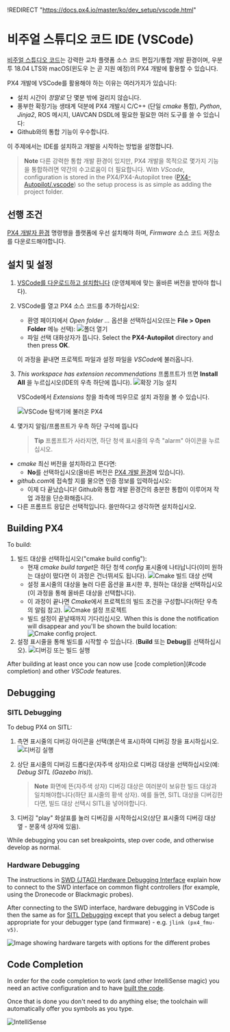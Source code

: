 !REDIRECT "https://docs.px4.io/master/ko/dev_setup/vscode.html"

# 비주얼 스튜디오 코드 IDE (VSCode)

[비주얼 스튜디오 코드](https://code.visualstudio.com/)는 강력한 교차 플랫폼 소스 코드 편집기/통합 개발 환경이며, 우분투 18.04 LTS와 macOS(윈도우 는 곧 지원 예정)의 PX4 개발에 활용할 수 있습니다.

PX4 개발에 VSCode를 활용해야 하는 이유는 여러가지가 있습니다:

- 설치 시간이 *정말로* 단 몇분 밖에 걸리지 않습니다.
- 풍부한 확장기능 생태계 덕분에 PX4 개발시 C/C++ (단일 *cmake* 통합), *Python*, *Jinja2*, ROS 메시지, UAVCAN DSDL에 필요한 필요한 여러 도구를 쓸 수 있습니다: 
- Github와의 통합 기능이 우수합니다.

이 주제에서는 IDE를 설치하고 개발을 시작하는 방법을 설명합니다.

> **Note** 다른 강력한 통합 개발 환경이 있지만, PX4 개발을 목적으로 몇가지 기능을 통합하려면 약간의 수고로움이 더 필요합니다. With *VScode*, configuration is stored in the PX4/PX4-Autopilot tree ([PX4-Autopilot/.vscode](https://github.com/PX4/PX4-Autopilot/tree/master/.vscode)) so the setup process is as simple as adding the project folder.

## 선행 조건

[PX4 개발자 환경](../setup/dev_env.md) 명령행을 플랫폼에 우선 설치해야 하며, *Firmware* 소스 코드 저장소를 다운로드해야합니다.

## 설치 및 설정

1. [VSCode를 다운로드하고 설치합니다](https://code.visualstudio.com/) (운영체제에 맞는 올바른 버전을 받아야 합니다).
2. VSCode를 열고 PX4 소스 코드를 추가하십시오:
    
   - 환영 페이지에서 *Open folder ...* 옵션을 선택하십시오(또는 **File > Open Folder** 메뉴 선택): ![폴더 열기](../../assets/toolchain/vscode/welcome_open_folder.jpg)
   - 파일 선택 대화상자가 뜹니다. Select the **PX4-Autopilot** directory and then press **OK**.
    
    이 과정을 끝내면 프로젝트 파일과 설정 파일을 *VSCode*에 불러옵니다.

3. *This workspace has extension recommendations* 프롬프트가 뜨면 **Install All** 을 누르십시오(IDE의 우측 하단에 뜹니다). ![확장 기능 설치](../../assets/toolchain/vscode/prompt_install_extensions.jpg)
    
    VSCode에서 *Extensions* 창을 좌측에 띄우므로 설치 과정을 볼 수 있습니다.
    
    ![VSCode 탐색기에 불러온 PX4
](../../assets/toolchain/vscode/installing_extensions.jpg)

4. 몇가지 알림/프롬프트가 우측 하단 구석에 뜹니다
    
    > **Tip** 프롬프트가 사라지면, 하단 청색 표시줄의 우측 "alarm" 아이콘을 누르십시오.

- *cmake* 최신 버전을 설치하라고 뜬다면: 
   - **No**를 선택하십시오(올바른 버전은 [PX4 개발 환경](../setup/dev_env.md)에 있습니다).
- *github.com*에 접속할 지를 물으면 인증 정보를 입력하십시오: 
   - 이제 다 끝났습니다! Github와 통합 개발 환경간의 충분한 통합이 이루어져 작업 과정을 단순화해줍니다.
- 다른 프롬프트 응답은 선택적입니다. 쓸만하다고 생각하면 설치하십시오.<!-- perhaps add screenshot of these prompts -->

<a id="building"></a>

## Building PX4

To build:

1. 빌드 대상을 선택하십시오("cmake build config"): 
   - 현재 *cmake build target*은 하단 청색 *config* 표시줄에 나타납니다(이미 원하는 대상이 떴다면 이 과정은 건너뛰셔도 됩니다). ![Cmake 빌드 대상 선택](../../assets/toolchain/vscode/cmake_build_config.jpg)
   - 설정 표시줄의 대상을 눌러 다른 옵션을 표시한 후, 원하는 대상을 선택하십시오(이 과정을 통해 올바른 대상을 선택합니다).
   - 이 과정이 끝나면 *Cmake*에서 프로젝트의 빌드 조건을 구성합니다(하단 우측의 알림 참고). ![Cmake 설정 프로젝트](../../assets/toolchain/vscode/cmake_configuring_project.jpg)
   - 빌드 설정이 끝날때까지 기다리십시오. When this is done the notification will disappear and you'll be shown the build location: ![Cmake config project](../../assets/toolchain/vscode/cmake_configuring_project_done.jpg).
2. 설정 표시줄을 통해 빌드를 시작할 수 있습니다. (**Build** 또는 **Debug**를 선택하십시오). ![디버깅 또는 빌드 실행](../../assets/toolchain/vscode/run_debug_build.jpg)

After building at least once you can now use [code completion](#code completion) and other *VSCode* features.

## Debugging

<a id="debugging_sitl"></a>

### SITL Debugging

To debug PX4 on SITL:

1. 측면 표시줄의 디버깅 아이콘을 선택(붉은색 표시)하여 디버깅 창을 표시하십시오.![디버깅 실행](../../assets/toolchain/vscode/vscode_debug.jpg)

2. 상단 표시줄의 디버깅 드롭다운(자주색 상자)으로 디버깅 대상을 선택하십시오(예: *Debug SITL (Gazebo Iris)*).
    
    > **Note** 화면에 뜬(자주색 상자) 디버깅 대상은 여러분이 보유한 빌드 대상과 일치해야합니다(하단 표시줄의 황색 상자). 예를 들면, SITL 대상을 디버깅한다면, 빌드 대상 선택시 SITL을 넣어야합니다.

3. 디버깅 "play" 화살표를 눌러 디버깅을 시작하십시오(상단 표시줄의 디버깅 대상 옆 - 분홍색 상자에 있음).

While debugging you can set breakpoints, step over code, and otherwise develop as normal.

### Hardware Debugging

The instructions in [SWD (JTAG) Hardware Debugging Interface](../debug/swd_debug.html) explain how to connect to the SWD interface on common flight controllers (for example, using the Dronecode or Blackmagic probes).

After connecting to the SWD interface, hardware debugging in VSCode is then the same as for [SITL Debugging](#debugging_sitl) except that you select a debug target appropriate for your debugger type (and firmware) - e.g. `jlink (px4_fmu-v5)`.

![Image showing hardware targets with options for the different probes](../../assets/toolchain/vscode/vscode_hardware_debugging_options.png)

<a id="code completion"></a>

## Code Completion

In order for the code completion to work (and other IntelliSense magic) you need an active configuration and to have [built the code](#building).

Once that is done you don't need to do anything else; the toolchain will automatically offer you symbols as you type.

![IntelliSense](../../assets/toolchain/vscode/vscode_intellisense.jpg)